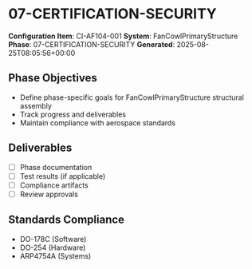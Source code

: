 # 07-CERTIFICATION-SECURITY

**Configuration Item**: CI-AF104-001
**System**: FanCowlPrimaryStructure
**Phase**: 07-CERTIFICATION-SECURITY
**Generated**: 2025-08-25T08:05:56+00:00

## Phase Objectives
- Define phase-specific goals for FanCowlPrimaryStructure structural assembly
- Track progress and deliverables
- Maintain compliance with aerospace standards

## Deliverables
- [ ] Phase documentation
- [ ] Test results (if applicable)
- [ ] Compliance artifacts
- [ ] Review approvals

## Standards Compliance
- DO-178C (Software)
- DO-254 (Hardware)
- ARP4754A (Systems)

